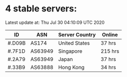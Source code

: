 # 4 stable servers:

Latest update at: Thu Jul 30 04:10:09 UTC 2020

| ID | ASN | Server Country | Online |
| -- | --- | -------------- | ------ |
| #.D09B | AS174 | United States | 37 hrs |
| #.7F1D | AS63949 | Singapore | 215 hrs |
| #.2A79 | AS63949 | Japan | 37 hrs |
| #.33B9 | AS63888 | Hong Kong | 34 hrs |

